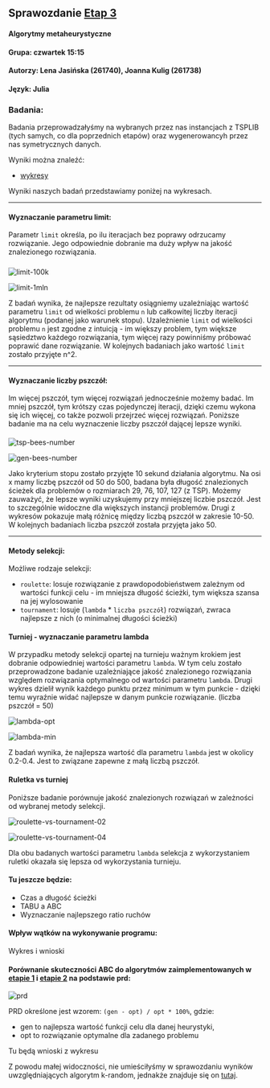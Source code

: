 ## Sprawozdanie [Etap 3](http://radoslaw.idzikowski.staff.iiar.pwr.wroc.pl/instruction/meta3.pdf)

#### Algorytmy metaheurystyczne

#### Grupa: czwartek 15:15

#### Autorzy: Lena Jasińska (261740), Joanna Kulig (261738)

#### Język: Julia

### Badania:

Badania przeprowadzałyśmy na wybranych przez nas instancjach z TSPLIB (tych samych, co dla poprzednich etapów) oraz wygenerowancyh przez nas symetrycznych danych.

Wyniki można znaleźć:

- [wykresy](https://github.com/jasin-ska/Algorytmy-Metaheurystyczne/tree/master/3/plots)

Wyniki naszych badań przedstawiamy poniżej na wykresach.

---

#### Wyznaczanie parametru limit:

Parametr `limit` określa, po ilu iteracjach bez poprawy odrzucamy rozwiązanie. Jego odpowiednie dobranie ma duży wpływ na jakość znalezionego rozwiązania.

###

![limit-100k](plots/limit/100000_limit.png)

![limit-1mln](plots/limit/1000000_limit.png)

Z badań wynika, że najlepsze rezultaty osiągniemy uzależniając wartość parametru `limit` od wielkości problemu `n` lub całkowitej liczby iteracji algorytmu (podanej jako warunek stopu). Uzależnienie `limit` od wielkości problemu `n` jest zgodne z intuicją - im większy problem, tym większe sąsiedztwo każdego rozwiązania, tym więcej razy powinniśmy próbować poprawić dane rozwiązanie. W kolejnych badaniach jako wartość `limit` zostało przyjęte n^2.

---

#### Wyznaczanie liczby pszczół:

Im więcej pszczół, tym więcej rozwiązań jednocześnie możemy badać. Im mniej pszczół, tym krótszy czas pojedynczej iteracji, dzięki czemu wykona się ich więcej, co także pozwoli przejrzeć więcej rozwiązań. Poniższe badanie ma na celu wyznaczenie liczby pszczół dającej lepsze wyniki.

####

![tsp-bees-number](plots/hive_size/hive_size_10s.png)

![gen-bees-number](plots/hive_size/hive_size_generated.png)

Jako kryterium stopu zostało przyjęte 10 sekund działania algorytmu. Na osi x mamy liczbę pszczół od 50 do 500, badana była długość znalezionych ścieżek dla problemów o rozmiarach 29, 76, 107, 127 (z TSP). Możemy zauważyć, że lepsze wyniki uzyskujemy przy mniejszej liczbie pszczół. Jest to szczególnie widoczne dla większych instancji problemów. Drugi z wykresów pokazuje małą różnicę między liczbą pszczół w zakresie 10-50. W kolejnych badaniach liczba pszczół została przyjęta jako 50.

---

#### Metody selekcji:

Możliwe rodzaje selekcji:

- `roulette`: losuje rozwiązanie z prawdopodobieństwem zależnym od wartości funkcji celu - im mniejsza długość ścieżki, tym większa szansa na jej wylosowanie
- `tournament`: losuje (`lambda` * `liczba pszczół`) rozwiązań, zwraca najlepsze z nich (o minimalnej długości ścieżki)

#### Turniej - wyznaczanie parametru lambda

W przypadku metody selekcji opartej na turnieju ważnym krokiem jest dobranie odpowiedniej wartości parametru `lambda`. W tym celu zostało przeprowadzone badanie uzależniające jakość znalezionego rozwiązania względem rozwiązania optymalnego od wartości parametru `lambda`. Drugi wykres dzielił wynik każdego punktu przez minimum w tym punkcie - dzięki temu wyraźnie widać najlepsze w danym punkcie rozwiązanie. (liczba pszczół = 50)

![lambda-opt](plots/tournament/tournament_lambda.png)

![lambda-min](plots/tournament/tournament_lambda_min.png)

Z badań wynika, że najlepsza wartość dla parametru `lambda` jest w okolicy 0.2-0.4. Jest to związane zapewne z małą liczbą pszczół.

#### Ruletka vs turniej

Poniższe badanie porównuje jakość znalezionych rozwiązań w zależności od wybranej metody selekcji.

![roulette-vs-tournament-02](plots/tournament/roulette_vs_tourament_0.2.png)

![roulette-vs-tournament-04](plots/tournament/roulette_vs_tourament_0.4.png)

Dla obu badanych wartości parametru `lambda` selekcja z wykorzystaniem ruletki okazała się lepsza od wykorzystania turnieju.

#### Tu jeszcze będzie:

- Czas a długość ścieżki
- TABU a ABC
- Wyznaczanie najlepszego ratio ruchów

#### Wpływ wątków na wykonywanie programu:

Wykres i wnioski

#### Porównanie skuteczności ABC do algorytmów zaimplementowanych w [etapie 1](http://radoslaw.idzikowski.staff.iiar.pwr.wroc.pl/instruction/meta1.pdf) i [etapie 2](http://radoslaw.idzikowski.staff.iiar.pwr.wroc.pl/instruction/meta2.pdf) na podstawie prd:

![prd]()

PRD określone jest wzorem: `(gen - opt) / opt * 100%`, gdzie:

- gen to najlepsza wartość funkcji celu dla danej heurystyki,
- opt to rozwiązanie optymalne dla zadanego problemu

Tu będą wnioski z wykresu

Z powodu małej widoczności, nie umieściłyśmy w sprawozdaniu wyników uwzględniających algorytm k-random, jednakże znajduje się on [tutaj](https://github.com/jasin-ska/Algorytmy-Metaheurystyczne/tree/master/2/plots/prd-tabu-krandom-rrn-twoopt.png).
